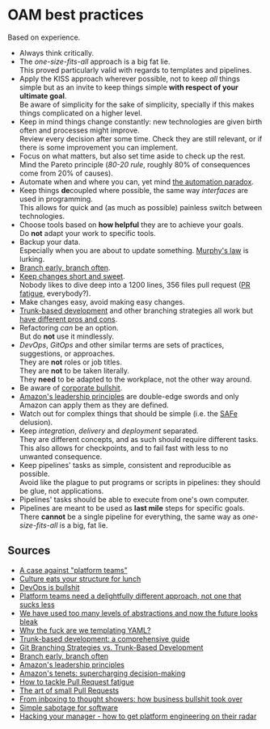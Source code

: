 # OAM best practices

Based on experience.

- Always think critically.
- The _one-size-fits-all_ approach is a big fat lie.<br/>
  This proved particularly valid with regards to templates and pipelines.
- Apply the KISS approach wherever possible, not to keep _all_ things simple but as an invite to keep things simple **with respect of your ultimate goal**.<br/>
  Be aware of simplicity for the sake of simplicity, specially if this makes things complicated on a higher level.
- Keep in mind things change constantly: new technologies are given birth often and processes might improve.<br/>
  Review every decision after some time. Check they are still relevant, or if there is some improvement you can implement.
- Focus on what matters, but also set time aside to check up the rest.<br/>
  Mind the Pareto principle (_80-20 rule_, roughly 80% of consequences come from 20% of causes).
- Automate when and where you can, yet mind [the automation paradox].
- Keep things **de**coupled where possible, the same way _interfaces_ are used in programming.<br/>
  This allows for quick and (as much as possible) painless switch between technologies.
- Choose tools based on **how helpful** they are to achieve your goals.<br/>
  Do **not** adapt your work to specific tools.
- Backup your data.<br/>
  Especially when you are about to update something. [Murphy's law] is lurking.
- [Branch early, branch often].
- [Keep changes short and sweet][the art of small pull requests].<br/>
  Nobody likes to dive deep into a 1200 lines, 356 files pull request ([PR fatigue][how to tackle pull request fatigue], everybody?).
- Make changes easy, avoid making easy changes.
- [Trunk-based development][trunk-based development: a comprehensive guide] and other branching strategies all work but [have different pros and cons][git branching strategies vs. trunk-based development].
- Refactoring _can_ be an option.<br/>
  But do **not** use it mindlessly.
- _DevOps_, _GitOps_ and other similar terms are sets of practices, suggestions, or approaches.<br/>
  They are **not** roles or job titles.<br/>
  They are **not** to be taken literally.<br/>
  They **need** to be adapted to the workplace, not the other way around.
- Be aware of [corporate bullshit][from inboxing to thought showers: how business bullshit took over].
- [Amazon's leadership principles] are double-edge swords and only Amazon can apply them as they are defined.
- Watch out for complex things that should be simple (i.e. the [SAFe] delusion).
- Keep _integration_, _delivery_ and _deployment_ separated.<br/>
  They are different concepts, and as such should require different tasks.<br/>
  This also allows for checkpoints, and to fail fast with less to no unwanted consequence.
- Keep pipelines' tasks as simple, consistent and reproducible as possible.<br/>
  Avoid like the plague to put programs or scripts in pipelines: they should be glue, not applications.
- Pipelines' tasks should be able to execute from one's own computer.
- Pipelines are meant to be used as **last mile** steps for specific goals.<br/>
  There **cannot** be a single pipeline for everything, the same way as _one-size-fits-all_ is a big, fat lie.

## Sources

- [A case against "platform teams"]
- [Culture eats your structure for lunch]
- [DevOps is bullshit]
- [Platform teams need a delightfully different approach, not one that sucks less]
- [We have used too many levels of abstractions and now the future looks bleak]
- [Why the fuck are we templating YAML?]
- [Trunk-based development: a comprehensive guide]
- [Git Branching Strategies vs. Trunk-Based Development]
- [Branch early, branch often]
- [Amazon's leadership principles]
- [Amazon's tenets: supercharging decision-making]
- [How to tackle Pull Request fatigue]
- [The art of small Pull Requests]
- [From inboxing to thought showers: how business bullshit took over]
- [Simple sabotage for software]
- [Hacking your manager - how to get platform engineering on their radar]

<!--
  References
  -->

<!-- Knowledge base -->
[safe]: safe.placeholder
[the automation paradox]: the%20automation%20paradox.md

<!-- Others -->
[a case against "platform teams"]: https://kislayverma.com/organizations/a-case-against-platform-teams/
[amazon's leadership principles]: https://www.amazon.jobs/content/en/our-workplace/leadership-principles
[amazon's tenets: supercharging decision-making]: https://aws.amazon.com/blogs/enterprise-strategy/tenets-supercharging-decision-making/
[branch early, branch often]: https://medium.com/@huydotnet/branch-early-branch-often-daadaad9468e
[culture eats your structure for lunch]: https://thoughtmanagement.org/2013/07/10/culture-eats-your-structure-for-lunch/
[devops is bullshit]: https://blog.massdriver.cloud/posts/devops-is-bullshit/
[from inboxing to thought showers: how business bullshit took over]: https://www.theguardian.com/news/2017/nov/23/from-inboxing-to-thought-showers-how-business-bullshit-took-over
[git branching strategies vs. trunk-based development]: https://launchdarkly.com/blog/git-branching-strategies-vs-trunk-based-development/
[hacking your manager - how to get platform engineering on their radar]: https://www.youtube.com/watch?v=8xprsTXKr0w
[how to tackle pull request fatigue]: https://javascript.plainenglish.io/tackling-pr-fatigue-6865edc205ce
[murphy's law]: https://en.wikipedia.org/wiki/Murphy%27s_law
[platform teams need a delightfully different approach, not one that sucks less]: https://www.chkk.io/blog/platform-teams-different-approach
[simple sabotage for software]: https://erikbern.com/2023/12/13/simple-sabotage-for-software.html
[the art of small pull requests]: https://essenceofcode.com/2019/10/29/the-art-of-small-pull-requests/
[trunk-based development: a comprehensive guide]: https://launchdarkly.com/blog/introduction-to-trunk-based-development/
[we have used too many levels of abstractions and now the future looks bleak]: https://unixsheikh.com/articles/we-have-used-too-many-levels-of-abstractions-and-now-the-future-looks-bleak.html
[why the fuck are we templating yaml?]: https://leebriggs.co.uk/blog/2019/02/07/why-are-we-templating-yaml
